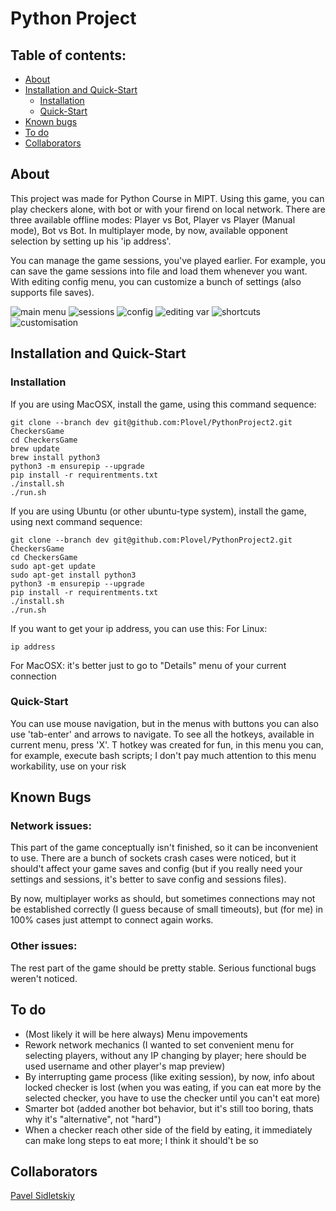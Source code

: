 # Python Project

## Table of contents:
- [About](https://github.com/Plovel/PythonProject2/tree/dev#about)
- [Installation and Quick-Start](https://github.com/Plovel/PythonProject2/tree/dev#installation-and-quick-start)
  - [Installation](https://github.com/Plovel/PythonProject2/tree/dev#installation)
  - [Quick-Start](https://github.com/Plovel/PythonProject2/tree/dev#quick-start)
- [Known bugs](https://github.com/Plovel/PythonProject2/tree/dev#known-bugs)
- [To do](https://github.com/Plovel/PythonProject2/tree/dev#to-do)
- [Collaborators](https://github.com/Plovel/PythonProject2/tree/dev#collaborators)


## About
This project was made for Python Course in MIPT. Using this game, you can play checkers alone, with bot or with your firend on local network.
There are three available offline modes: Player vs Bot, Player vs Player (Manual mode), Bot vs Bot.
In multiplayer mode, by now, available opponent selection by setting up his 'ip address'.

You can manage the game sessions, you've played earlier. For example, you can save the game sessions into file and load them whenever you want.
With editing config menu, you can customize a bunch of settings (also supports file saves).

![main menu](readme_pics/main_menu.png)
![sessions](readme_pics/sessions.png)
![config](readme_pics/config.png)
![editing var](readme_pics/editing_var.png)
![shortcuts](readme_pics/shortcuts.png)
![customisation](readme_pics/customised_game.png)

## Installation and Quick-Start

### Installation

If you are using MacOSX, install the game, using this command sequence:

```
git clone --branch dev git@github.com:Plovel/PythonProject2.git CheckersGame
cd CheckersGame
brew update
brew install python3
python3 -m ensurepip --upgrade
pip install -r requirentments.txt
./install.sh
./run.sh
```

If you are using Ubuntu (or other ubuntu-type system), install the game, using next command sequence:

```
git clone --branch dev git@github.com:Plovel/PythonProject2.git CheckersGame
cd CheckersGame
sudo apt-get update
sudo apt-get install python3
python3 -m ensurepip --upgrade
pip install -r requirentments.txt
./install.sh
./run.sh
```

If you want to get your ip address, you can use this:
  For Linux:
```
ip address
```
  For MacOSX: it's better just to go to "Details" menu of your current connection

### Quick-Start

You can use mouse navigation, but in the menus with buttons you can also use 'tab-enter' and arrows to navigate.
To see all the hotkeys, available in current menu, press 'X'.
T hotkey was created for fun, in this menu you can, for example, execute bash scripts; I don't pay much attention to this menu workability, use on your risk

## Known Bugs

### Network issues:

This part of the game conceptually isn't finished, so it can be inconvenient to use. There are a bunch of sockets crash cases were noticed, but it should't affect your game saves and config \(but if you really need your settings and sessions, it's better to save config and sessions files).

By now, multiplayer works as should, but sometimes connections may not be established correctly \(I guess because of small timeouts), but \(for me) in 100% cases just attempt to connect again works.

### Other issues:

The rest part of the game should be pretty stable. Serious functional bugs weren't noticed.

## To do
- \(Most likely it will be here always) Menu impovements
- Rework network mechanics (I wanted to set convenient menu for selecting players, without any IP changing by player; here should be used username and other player's map preview)
- By interrupting game process (like exiting session), by now, info about locked checker is lost (when you was eating, if you can eat more by the selected checker, you have to use the checker until you can't eat more)
- Smarter bot (added another bot behavior, but it's still too boring, thats why it's "alternative", not "hard")
- When a checker reach other side of the field by eating, it immediately can make long steps to eat more; I think it should't be so

## Collaborators
[Pavel Sidletskiy](https://t.me/vendor_vachupa)
